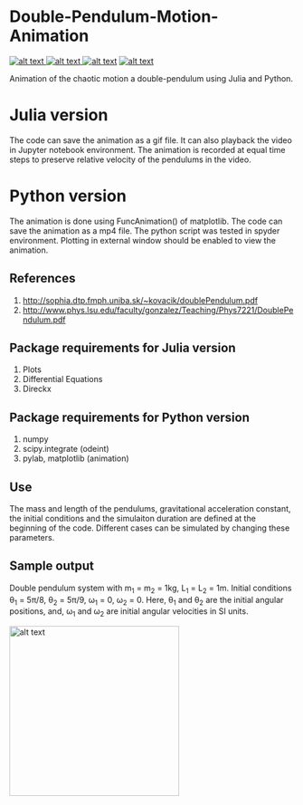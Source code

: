 # Double-Pendulum-Motion-Animation
<p float="left">
<a href = "https://github.com/zaman13/Double-Pendulum-Motion-Animation/tree/master/Julia%20Code"> <img src="https://img.shields.io/badge/Language-Julia-blue" alt="alt text"> </a>
<a href = "https://github.com/zaman13/Double-Pendulum-Motion-Animation/tree/master/Python%20Code"> <img src="https://img.shields.io/badge/Language-Python-blue" alt="alt text"> </a>
<a href = "https://github.com/zaman13/Double-Pendulum-Motion-Animation/blob/master/LICENSE"> <img src="https://img.shields.io/badge/license-MIT-green" alt="alt text"></a>
<a href = "https://github.com/zaman13/Double-Pendulum-Motion-Animation"> <img src="https://img.shields.io/badge/version-1.1-red" alt="alt text"> </a>
</p>
Animation of the chaotic motion a double-pendulum using Julia and Python.

# Julia version
The code can save the animation as a gif file. It can also playback the video in Jupyter notebook environment. The animation is recorded at equal time steps to preserve relative velocity of the pendulums in the video.

# Python version
The animation is done using FuncAnimation() of matplotlib. The code can save the animation as a mp4 file. The python script was tested in spyder environment. Plotting in external window should be enabled to view the animation.


## References
1. http://sophia.dtp.fmph.uniba.sk/~kovacik/doublePendulum.pdf
2. http://www.phys.lsu.edu/faculty/gonzalez/Teaching/Phys7221/DoublePendulum.pdf


## Package requirements for Julia version
 1. Plots
 2. Differential Equations
 3. Direckx

## Package requirements for Python version
 1. numpy
 2. scipy.integrate (odeint)
 3. pylab, matplotlib (animation) 


## Use
The mass and length of the pendulums, gravitational acceleration constant, the initial conditions and the simulaiton duration are defined at the beginning of the code. Different cases can be simulated by changing these parameters. 




## Sample output
Double pendulum system with m<sub>1</sub> = m<sub>2</sub> = 1kg, L<sub>1</sub> = L<sub>2</sub> = 1m. Initial conditions θ<sub>1</sub> = 5π/8, θ<sub>2</sub> = 5π/9, ω<sub>1</sub> = 0, ω<sub>2</sub> = 0. Here, θ<sub>1</sub> and θ<sub>2</sub> are the initial angular positions, and, ω<sub>1</sub> and ω<sub>2</sub> are initial angular velocities in SI units.


<img src="https://github.com/zaman13/Double-Pendulum-Motion-Animation/blob/master/sample_output.gif" alt="alt text" width="300">
